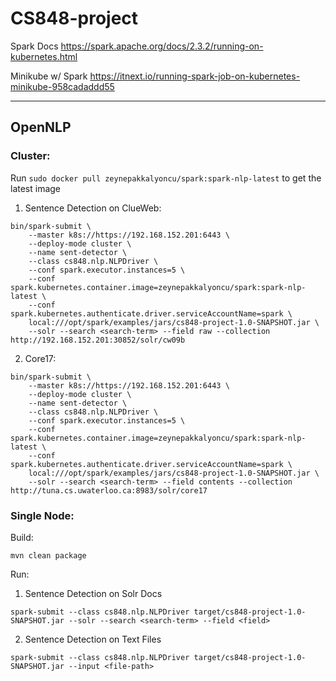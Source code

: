 # CS848-project

Spark Docs
https://spark.apache.org/docs/2.3.2/running-on-kubernetes.html

Minikube w/ Spark
https://itnext.io/running-spark-job-on-kubernetes-minikube-958cadaddd55

---

## OpenNLP

### Cluster:

Run ```sudo docker pull zeynepakkalyoncu/spark:spark-nlp-latest``` to get the latest image

1. Sentence Detection on ClueWeb:

```
bin/spark-submit \
    --master k8s://https://192.168.152.201:6443 \
    --deploy-mode cluster \
    --name sent-detector \
    --class cs848.nlp.NLPDriver \
    --conf spark.executor.instances=5 \
    --conf spark.kubernetes.container.image=zeynepakkalyoncu/spark:spark-nlp-latest \
    --conf spark.kubernetes.authenticate.driver.serviceAccountName=spark \
    local:///opt/spark/examples/jars/cs848-project-1.0-SNAPSHOT.jar \
    --solr --search <search-term> --field raw --collection http://192.168.152.201:30852/solr/cw09b
```

2. Core17:

```
bin/spark-submit \
    --master k8s://https://192.168.152.201:6443 \
    --deploy-mode cluster \
    --name sent-detector \
    --class cs848.nlp.NLPDriver \
    --conf spark.executor.instances=5 \
    --conf spark.kubernetes.container.image=zeynepakkalyoncu/spark:spark-nlp-latest \
    --conf spark.kubernetes.authenticate.driver.serviceAccountName=spark \
    local:///opt/spark/examples/jars/cs848-project-1.0-SNAPSHOT.jar \
    --solr --search <search-term> --field contents --collection http://tuna.cs.uwaterloo.ca:8983/solr/core17
```

### Single Node:

Build: 

```
mvn clean package
```

Run:

1) Sentence Detection on Solr Docs

```
spark-submit --class cs848.nlp.NLPDriver target/cs848-project-1.0-SNAPSHOT.jar --solr --search <search-term> --field <field>
```

2) Sentence Detection on Text Files

```
spark-submit --class cs848.nlp.NLPDriver target/cs848-project-1.0-SNAPSHOT.jar --input <file-path>
```
